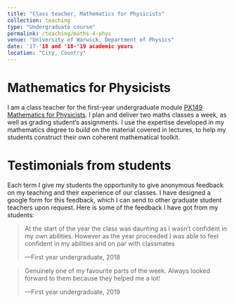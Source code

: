 ```yaml
---
title: "Class teacher, Mathematics for Physicists"
collection: teaching
type: "Undergraduate course"
permalink: /teaching/maths-4-phys
venue: "University of Warwick, Department of Physics"
date: '17-'18 and '18-'19 academic years 
location: "City, Country"
---
```


Mathematics for Physicists
==========================
I am a class teacher for the first-year undergraduate module [PX149 Mathematics for Physicists](https://warwick.ac.uk/services/aro/dar/quality/modules/undergraduate/px/px149/). I plan and deliver two maths classes a week, as well as grading student’s assignments. I use the expertise developed in my mathematics degree to build on the material covered in lectures,
to help my students construct their own coherent mathematical toolkit.

Testimonials from students
==========================
Each term I give my students the opportunity to give anonymous feedback on my teaching and their experience of our classes. I have designed a google form for this feedback, which I can send to other graduate student teachers upon request. Here is some of the feedback I have got from my students:

<blockquote>
    <p>At the start of the year the class was daunting as I wasn’t confident in my own abilities. However as the year proceeded I was able to feel confident in my abilities and on par with classmates</p>
    <footer>—First year undergraduate, 2018</footer>
</blockquote>

<blockquote>
    <p>Genuinely one of my favourite parts of the week. Always looked forward to them because they helped me a lot!</p>
    <footer>—First year undergraduate, 2019</footer>
</blockquote>
